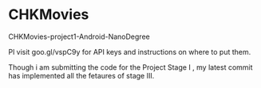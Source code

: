 # CHKMovies
CHKMovies-project1-Android-NanoDegree


Pl visit goo.gl/vspC9y  for API keys and instructions on where to put them.

Though i am submitting the code for the Project Stage I , my latest commit has implemented all the fetaures of stage III.
